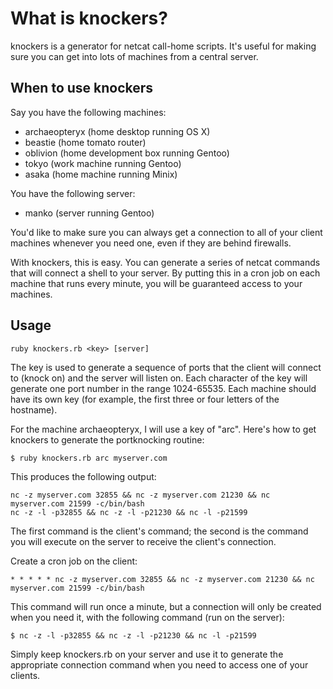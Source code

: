 # What is knockers?

knockers is a generator for netcat call-home scripts.  It's useful for making
sure you can get into lots of machines from a central server.

## When to use knockers

Say you have the following machines:

- archaeopteryx (home desktop running OS X)
- beastie (home tomato router)
- oblivion (home development box running Gentoo)
- tokyo (work machine running Gentoo)
- asaka (home machine running Minix)

You have the following server:

- manko (server running Gentoo)

You'd like to make sure you can always get a connection to all of your client
machines whenever you need one, even if they are behind firewalls.

With knockers, this is easy.  You can generate a series of netcat commands that
will connect a shell to your server.  By putting this in a cron job on each
machine that runs every minute, you will be guaranteed access to your machines.

## Usage

    ruby knockers.rb <key> [server]

The key is used to generate a sequence of ports that the client will connect to
(knock on) and the server will listen on.  Each character of the key will
generate one port number in the range 1024-65535.  Each machine should have its
own key (for example, the first three or four letters of the hostname).

For the machine archaeopteryx, I will use a key of "arc".  Here's how to get
knockers to generate the portknocking routine:

    $ ruby knockers.rb arc myserver.com

This produces the following output:

    nc -z myserver.com 32855 && nc -z myserver.com 21230 && nc myserver.com 21599 -c/bin/bash
    nc -z -l -p32855 && nc -z -l -p21230 && nc -l -p21599

The first command is the client's command; the second is the command you will
execute on the server to receive the client's connection.

Create a cron job on the client:

    * * * * * nc -z myserver.com 32855 && nc -z myserver.com 21230 && nc myserver.com 21599 -c/bin/bash

This command will run once a minute, but a connection will only be created when
you need it, with the following command (run on the server):

    $ nc -z -l -p32855 && nc -z -l -p21230 && nc -l -p21599

Simply keep knockers.rb on your server and use it to generate the appropriate
connection command when you need to access one of your clients.
